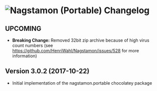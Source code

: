 # ![Nagstamon (Portable) Changelog](https://img.shields.io/badge/Nagstamon%20(Portable)-Package%20Changelog-blue.svg?style=for-the-badge)

## UPCOMING
- **Breaking Change:** Removed 32bit zip archive because of high virus count numbers (see https://github.com/HenriWahl/Nagstamon/issues/528 for more information)

## Version 3.0.2 (2017-10-22)
- Initial implementation of the nagstamon.portable chocolatey package
